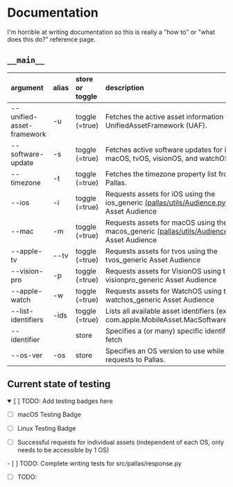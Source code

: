 # Documentation
I'm horrible at writing documentation so this is really a "how to" or "what does this do?" reference page.

## `__main__`
| argument | alias | store or toggle | description |
| :-- | :-- | :-- | :-- |
| --unified-asset-framework | -u | toggle (=true) | Fetches the active asset information for the UnifiedAssetFramework (UAF). |
| --software-update | -s | toggle (=true) | Fetches active software updates for iOS, macOS, tvOS, visionOS, and watchOS. |
| --timezone | -t | toggle (=true) | Fetches the timezone property list from Pallas. |
| --ios | -i | toggle (=true) | Requests assets for iOS using the ios_generic [(pallas/utils/Audience.py:L5)](../src/pallas/utils/Audience.py) Asset Audience |
| --mac | -m | toggle (=true) | Requests assets for macOS using the macos_generic [(pallas/utils/Audience.py:L4)](../src/pallas/utils/Audience.py) Asset Audience |
| --apple-tv | --tv | toggle (=true) | Requests assets for tvos using the tvos_generic Asset Audience |
| --vision-pro | -p | toggle (=true) | Requests assets for VisionOS using the visionpro_generic Asset Audience |
| --apple-watch | -w | toggle (=true) | Requests assets for WatchOS using the watchos_generic Asset Audience |
| --list-identifiers | -ids | toggle (=true) | Lists all available asset identifiers (ex. com.apple.MobileAsset.MacSoftwareUpdate) |
| --identifier | | store | Specifies a (or many) specific identifier(s) to fetch |
| --os-ver | -os | store | Specifies an OS version to use while making requests to Pallas. |

## Current state of testing
<details open>
<summary>
[ ] TODO: Add testing badges here
</summary>

- [ ] macOS Testing Badge

- [ ] Linux Testing Badge

- [ ] Successful requests for individual assets (independent of each OS, only needs to be accessible by 1 OS)
</details>
- [ ] TODO: Complete writing tests for src/pallas/response.py

- [ ] TODO: 